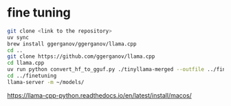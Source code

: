 # fine tuning

```bash
git clone <link to the repository>
uv sync
brew install ggerganov/ggerganov/llama.cpp
cd ..
git clone https://github.com/ggerganov/llama.cpp 
cd llama.cpp
uv run python convert_hf_to_gguf.py ./tinyllama-merged --outfile ../finetuning/models/tinyllama-chat.gguf --outtype f16
cd ../finetuning
llama-server -m ~/models/
```
https://llama-cpp-python.readthedocs.io/en/latest/install/macos/
